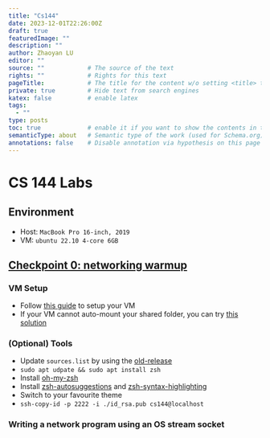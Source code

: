 ```yaml
---
title: "Cs144"
date: 2023-12-01T22:26:00Z
draft: true
featuredImage: ""
description: ""
author: Zhaoyan LU
editor: ""
source: ""            # The source of the text
rights: ""            # Rights for this text
pageTitle:            # The title for the content w/o setting <title> tag
private: true         # Hide text from search engines
katex: false          # enable latex
tags:
  - ""
type: posts
toc: true             # enable it if you want to show the contents in the sidebar
semanticType: about   # Semantic type of the work (used for Schema.org)
annotations: false    # Disable annotation via hypothesis on this page
---
```


# CS 144 Labs

## Environment

* Host: `MacBook Pro 16-inch, 2019`
* VM: `ubuntu 22.10 4-core 6GB`

## [Checkpoint 0: networking warmup](https://cs144.github.io/assignments/check0.pdf)

### VM Setup

* Follow [this guide](https://stanford.edu/class/cs144/vm_howto/vm-howto-image.html) to setup your VM
* If your VM cannot auto-mount your shared folder, you can try [this solution](https://forums.virtualbox.org/viewtopic.php?p=462220#p462220)

### (Optional) Tools

* Update `sources.list` by using the [old-release](https://serverfault.com/a/1106701)
* `sudo apt udpate && sudo apt install zsh`
* Install [oh-my-zsh](https://ohmyz.sh/#install)
* Install [zsh-autosuggestions](https://github.com/zsh-users/zsh-autosuggestions/blob/master/INSTALL.md) and [zsh-syntax-highlighting](https://github.com/zsh-users/zsh-syntax-highlighting/blob/master/INSTALL.md)
* Switch to your favourite theme
* `ssh-copy-id -p 2222 -i ./id_rsa.pub cs144@localhost`

### Writing a network program using an OS stream socket
